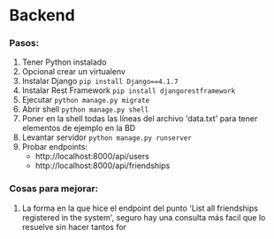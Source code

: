 # Backend

### Pasos:
1. Tener Python instalado
2. Opcional crear un virtualenv
3. Instalar Django `pip install Django==4.1.7`
4. Instalar Rest Framework `pip install djangorestframework`
5. Ejecutar `python manage.py migrate`
6. Abrir shell `python manage.py shell`
7. Poner en la shell todas las líneas del archivo 'data.txt' para tener elementos de ejemplo en la BD
8. Levantar servidor `python manage.py runserver`
9. Probar endpoints:
    - http://localhost:8000/api/users
    - http://localhost:8000/api/friendships

### Cosas para mejorar:
1. La forma en la que hice el endpoint del punto 'List all friendships registered in the system', seguro hay una consulta más facil que lo resuelve sin hacer tantos for


